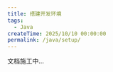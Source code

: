 ```yaml
---
title: 搭建开发环境
tags:
  - Java
createTime: 2025/10/10 00:00:00
permalink: /java/setup/
---
```


文档施工中...
